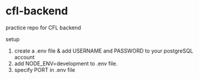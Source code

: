 # cfl-backend

practice repo for CFL backend

setup

1. create a .env file & add USERNAME and PASSWORD to your postgreSQL account
2. add NODE_ENV=development to .env file.
3. specify PORT in .env file